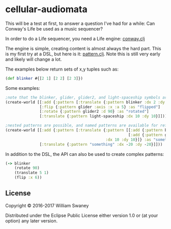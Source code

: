 # cellular-audiomata

This will be a test at first, to answer a question I've had for a while: Can Conway's Life be used as a music sequencer?

In order to do a Life sequencer, you need a Life engine: [conway.clj](https://github.com/the2bears/cellular-audiomata/blob/master/src/cellular_audiomata/conway.clj)

The engine is simple, creating content is almost always the hard part. This is my first try at a DSL, but here is it: [pattern.clj](https://github.com/the2bears/cellular-audiomata/blob/master/src/cellular_audiomata/pattern.clj). Note this is still very early and likely will change a lot.

The examples below return sets of x,y tuples such as:

```clojure
(def blinker #{[2 1] [2 2] [2 3]})
```

Some examples:
```clojure
;note that the blinker, glider, glider2, and light-spaceship symbols are references to already defined sets
(create-world [[:add {:pattern [:translate {:pattern blinker :dx 2 :dy 0}]}]
               [:flip {:pattern glider :axis :x :a 5} :as "flipped"]
               [:rotate {:pattern glider2 :d 90} :as "rotated"]
               [:translate {:pattern light-spaceship :dx 10 :dy 10}]]))

;nested patterns are possible, and named patterns are available for reference later
(create-world [[:add {:pattern [:translate {:pattern [[:add {:pattern blinker}]
                                                      [:add {:pattern glider2}]]
                                            :dx 10 :dy 10}]} :as "something"]
               [:translate {:pattern "something" :dx -20 :dy -20}]]))
```
In addition to the DSL, the API can also be used to create complex patterns:
```clojure
(-> blinker
    (rotate 90)
    (translate 5 1)
    (flip :x 6))
```

## License

Copyright © 2016-2017 William Swaney

Distributed under the Eclipse Public License either version 1.0 or (at
your option) any later version.
